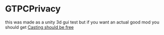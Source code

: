# GTPCPrivacy
this was made as a unity 3d gui test but if you want an actual good mod you should get [Casting should be free](https://github.com/HanSolo1000Falcon/CastingShouldBeFree/releases/latest)
